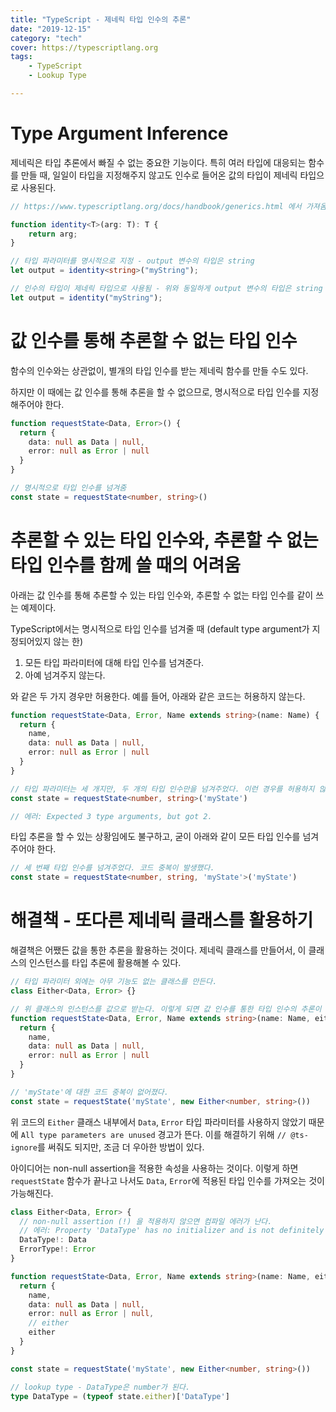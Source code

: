 ```yaml
---
title: "TypeScript - 제네릭 타입 인수의 추론"
date: "2019-12-15"
category: "tech"
cover: https://typescriptlang.org
tags:
    - TypeScript
    - Lookup Type

---
```


# Type Argument Inference

제네릭은 타입 추론에서 빠질 수 없는 중요한 기능이다. 특히 여러 타입에 대응되는 함수를 만들 때, 일일이 타입을 지정해주지 않고도 인수로 들어온 값의 타입이 제네릭 타입으로 사용된다.

```typescript
// https://www.typescriptlang.org/docs/handbook/generics.html 에서 가져옴

function identity<T>(arg: T): T {
    return arg;
}

// 타입 파라미터를 명시적으로 지정 - output 변수의 타입은 string
let output = identity<string>("myString");

// 인수의 타입이 제네릭 타입으로 사용됨 - 위와 동일하게 output 변수의 타입은 string
let output = identity("myString");
```

# 값 인수를 통해 추론할 수 없는 타입 인수

함수의 인수와는 상관없이, 별개의 타입 인수를 받는 제네릭 함수를 만들 수도 있다.

하지만 이 때에는 값 인수를 통해 추론을 할 수 없으므로, 명시적으로 타입 인수를 지정해주어야 한다.

```typescript
function requestState<Data, Error>() {
  return {
    data: null as Data | null,
    error: null as Error | null
  }
}

// 명시적으로 타입 인수를 넘겨줌
const state = requestState<number, string>()
```

# 추론할 수 있는 타입 인수와, 추론할 수 없는 타입 인수를 함께 쓸 때의 어려움

아래는 값 인수를 통해 추론할 수 있는 타입 인수와, 추론할 수 없는 타입 인수를 같이 쓰는 예제이다.

TypeScript에서는 명시적으로 타입 인수를 넘겨줄 때 (default type argument가 지정되어있지 않는 한) 

1. 모든 타입 파라미터에 대해 타입 인수를 넘겨준다.
2. 아예 넘겨주지 않는다.

와 같은 두 가지 경우만 허용한다. 예를 들어, 아래와 같은 코드는 허용하지 않는다.

```typescript
function requestState<Data, Error, Name extends string>(name: Name) {
  return {
    name,
    data: null as Data | null,
    error: null as Error | null
  }
}

// 타입 파라미터는 세 개지만, 두 개의 타입 인수만을 넘겨주었다. 이런 경우를 허용하지 않는다.
const state = requestState<number, string>('myState')

// 에러: Expected 3 type arguments, but got 2.
```

타입 추론을 할 수 있는 상황임에도 불구하고, 굳이 아래와 같이 모든 타입 인수를 넘겨주어야 한다.

```typescript
// 세 번째 타입 인수를 넘겨주었다. 코드 중복이 발생했다.
const state = requestState<number, string, 'myState'>('myState')
```

# 해결책 - 또다른 제네릭 클래스를 활용하기

해결책은 어쨌든 값을 통한 추론을 활용하는 것이다. 제네릭 클래스를 만들어서, 이 클래스의 인스턴스를 타입 추론에 활용해볼 수 있다.

```typescript
// 타입 파라미터 외에는 아무 기능도 없는 클래스를 만든다.
class Either<Data, Error> {}

// 위 클래스의 인스턴스를 값으로 받는다. 이렇게 되면 값 인수를 통한 타입 인수의 추론이 가능해진다.
function requestState<Data, Error, Name extends string>(name: Name, either: Either<Data, Error>) {
  return {
    name,
    data: null as Data | null,
    error: null as Error | null
  }
}

// 'myState'에 대한 코드 중복이 없어졌다.
const state = requestState('myState', new Either<number, string>())
```

위 코드의 `Either` 클래스 내부에서 `Data`, `Error` 타입 파라미터를 사용하지 않았기 때문에 `All type parameters are unused` 경고가 뜬다. 이를 해결하기 위해 `// @ts-ignore`를 써줘도 되지만, 조금 더 우아한 방법이 있다.

아이디어는 non-null assertion을 적용한 속성을 사용하는 것이다. 이렇게 하면 `requestState` 함수가 끝나고 나서도 `Data`, `Error`에 적용된 타입 인수를 가져오는 것이 가능해진다.

```typescript
class Either<Data, Error> {
  // non-null assertion (!) 을 적용하지 않으면 컴파일 에러가 난다.
  // 에러: Property 'DataType' has no initializer and is not definitely assigned in the constructor.
  DataType!: Data
  ErrorType!: Error
}

function requestState<Data, Error, Name extends string>(name: Name, either: Either<Data, Error>) {
  return {
    name,
    data: null as Data | null,
    error: null as Error | null,
    // either
    either
  }
}

const state = requestState('myState', new Either<number, string>())

// lookup type - DataType은 number가 된다.
type DataType = (typeof state.either)['DataType']
```
